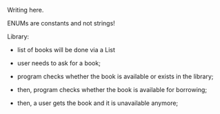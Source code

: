 Writing here.

ENUMs are constants and not strings! 

Library:

- list of books will be done via a List

- user needs to ask for a book;
- program checks whether the book is available or exists in the library;
- then, program checks whether the book is available for borrowing;
- then, a user gets the book and it is unavailable anymore;
